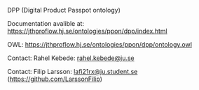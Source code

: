 DPP (Digital Product Passpot ontology)

Documentation avalible at: https://jthproflow.hj.se/ontologies/ppon/dpp/index.html

OWL: https://jthproflow.hj.se/ontologies/ppon/dpp/ontology.owl

Contact: Rahel Kebede: rahel.kebede@ju.se

Contact: Filip Larsson: lafi21rx@ju.student.se (https://github.com/LarssonFilip)
